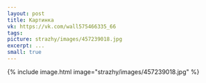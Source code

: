 ```yaml
---
layout: post
title: Картинка
vk: https://vk.com/wall575466335_66
tags: 
picture: strazhy/images/457239018.jpg
excerpt: ...
small: true
---
```

{% include image.html image="strazhy/images/457239018.jpg" %}
